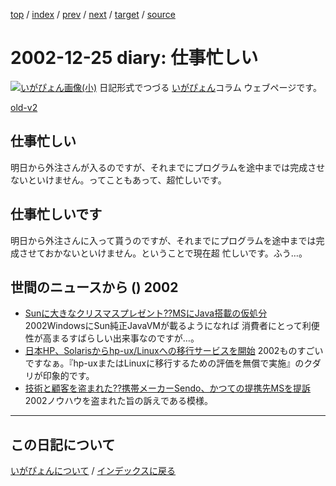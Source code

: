 [top](https://igapyon.github.io/diary/) 
 / [index](https://igapyon.github.io/diary/2002/index.html) 
 / [prev](https://igapyon.github.io/diary/2002/ig021220.html) 
 / [next](https://igapyon.github.io/diary/2002/ig021228.html) 
 / [target](https://igapyon.github.io/diary/2002/ig021225.html) 
 / [source](https://github.com/igapyon/diary/blob/gh-pages/2002/ig021225.html.src.md) 

2002-12-25 diary: 仕事忙しい
=====================================================================================================
[![いがぴょん画像(小)](https://igapyon.github.io/diary/images/iga200306s.jpg "いがぴょん")](https://igapyon.github.io/diary/memo/memoigapyon.html) 日記形式でつづる [いがぴょん](https://igapyon.github.io/diary/memo/memoigapyon.html)コラム ウェブページです。

[old-v2](ig021225-orig.html)

## 仕事忙しい

明日から外注さんが入るのですが、それまでにプログラムを途中までは完成させないといけません。ってこともあって、超忙しいです。


## 仕事忙しいです

明日から外注さんに入って貰うのですが、それまでにプログラムを途中までは完成させておかないといけません。ということで現在超 忙しいです。ふう…。

## 世間のニュースから () 2002

* [Sunに大きなクリスマスプレゼント??MSにJava搭載の仮処分](http://www.zdnet.co.jp/news/0212/24/ne00_msjava.html)  2002WindowsにSun純正JavaVMが載るようになれば 消費者にとって利便性が高まるすばらしい出来事なのですが…。
* [日本HP、Solarisからhp-ux/Linuxへの移行サービスを開始](http://linux.ascii24.com/linux/news/today/2002/12/20/640831-000.html)  2002ものすごいですなぁ。『hp-uxまたはLinuxに移行するための評価を無償で実施』のクダリが印象的です。
* [技術と顧客を盗まれた??携帯メーカーSendo、かつての提携先MSを提訴](http://www.zdnet.co.jp/news/0212/24/xert_sendo.html)  2002ノウハウを盗まれた旨の訴えである模様。

----------------------------------------------------------------------------------------------------

## この日記について
[いがぴょんについて](https://igapyon.github.io/diary/memo/memoigapyon.html) / [インデックスに戻る](https://igapyon.github.io/diary/idxall.html)

